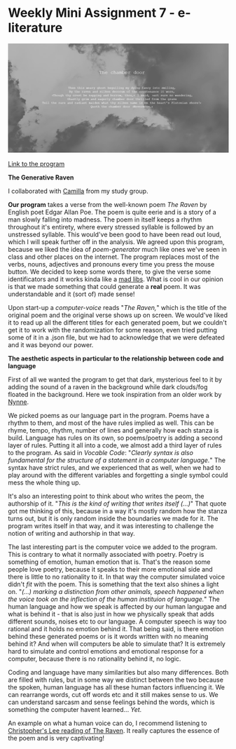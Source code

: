 # Weekly Mini Assignment 7 - e-literature

![alt text](miniex7snap.PNG)

[Link to the program](https://rawgit.com/nborgbjerg/mini_ex/master/miniex7/empty-example/index.html)


**The Generative Raven**

I collaborated with [Camilla](https://github.com/CamillaMondrup/Mini_ex/tree/master/Mini_ex7) from my study group.

**Our program** takes a verse from the well-known poem *The Raven* by English poet Edgar Allan Poe. The poem is quite eerie and is a story of a man slowly falling into madness. The poem in itself keeps a rhythm throughout it's entirety, where every stressed syllable is followed by an unstressed syllable. This would've been good to have been read out loud, which I will speak further off in the analysis.
We agreed upon this program, because we liked the idea of *poem-generator* much like ones we've seen in class and other places on the internet. The program replaces most of the verbs, nouns, adjectives and pronouns every time you press the mouse button. We decided to keep some words there, to give the verse some identificators and it works kinda like a [mad libs](https://en.wikipedia.org/wiki/Mad_Libs). What is cool in our opinion is that we made something that could generate a **real** poem. It was understandable and it (sort of) made sense!

Upon start-up a *computer-voice* reads "*The Raven,*" which is the title of the original poem and the original verse shows up on screen. We would've liked it to read up all the different titles for each generated poem, but we couldn't get it to work with the randomization for some reason, even tried putting some of it in a .json file, but we had to acknowledge that we were defeated and it was beyond our power.

**The aesthetic aspects in particular to the relationship between code and language**

First of all we wanted the program to get that dark, mysterious feel to it by adding the sound of a raven in the background while dark clouds/fog floated in the background. Here we took inspiration from an older work by [Nynne](https://nynnelucca.github.io/Mini-exercises/Mini_ex5/empty-example/).

We picked poems as our language part in the program. Poems have a rhythm  to them, and most of the have rules implied as well. This can be rhyme, tempo, rhythm, number of lines and generally how each stanza is build. Language has rules on its own, so poems/poetry is adding a second layer of rules. Putting it all into a code, we almost add a third layer of rules to the program. As said in *Vocable Code*: "*Clearly syntax is also fundamental for the structure of a statement in a computer language.*" The syntax have strict rules, and we experienced that as well, when we had to play around with the different variables and forgetting a single symbol could mess the whole thing up.

It's also an interesting point to think about who writes the peom, the authorship of it. "*This is the kind of writing that writes itself (...)*" That quote got me thinking of this, because in a way it's mostly random how the stanza turns out, but it is only random inside the boundaries we made for it. The program writes itself in that way, and it was interesting to challenge the notion of writing and authorship in that way.

The last interesting part is the computer voice we added to the program. This is contrary to what it normally associated with poetry. Poetry is something of emotion, human emotion that is. That's the reason some people love poetry, because it speaks to their more emotional side and there is little to no rationality to it. In that way the computer simulated voice didn't *fit* with the poem. This is something that the text also shines a light on. "*(...) marking a distinction from other animals, speech happened when the voice took on the inflection of the human instituion of language.*" The human language and how we speak is affected by our human langugae and what is behind it - that is also just in how we physically speak that adds different sounds, noises etc to our language. A computer speech is way too rational and it holds no emotion behind it. That being said, is there emotion behind these generated poems or is it words written with no meaning behind it? And when will computers be able to simulate that? It is extremely hard to simulate and control emotions and emotional response for a computer, because there is no rationality behind it, no logic.

Coding and language have many similarities but also many differences. Both are filled with rules, but in some way we distinct between the two because the spoken, human language has all these human factors influencing it. We can rearrange words, cut off words etc and it still makes sense to us. We can understand sarcasm and sense feelings behind the words, which is something the computer havent learned... *Yet.*



An example on what a human voice can do, I recommend listening to [Christopher's Lee reading of The Raven](https://www.youtube.com/watch?v=BefliMlEzZ8). It really captures the essence of the poem and is very captivating!
